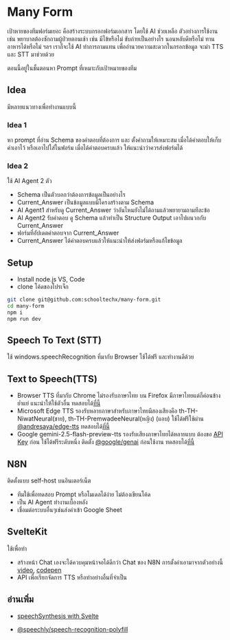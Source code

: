 # Many Form
เป้าหายของทีมฟอร์มเยอะ คือสร้างระบบกรอกฟอร์มเอกสาร โดยใช้ AI ช่วยเหลือ ตัวอย่างการใช้งานเช่น พยาบาลต้องซักถามผู้ป่วยตอนเช้า เช่น มีไข้หรือไม่ ขับถ่ายเป็นอย่างไร นอนหลับดีหรือไม่ ทานอาหารได้หรือไม่ ฯลฯ เราก็จะใช้ AI ทำการถามแทน เพื่ออำนวยความสะดวกในกรอกข้อมูล จะมำ TTS และ STT มาช่วยด้วย

ตอนนี้อยู่ในชั้นตอนหา Prompt ที่เหมาะกับเป้าหมายของทีม


## Idea
มีหลายแนวทางเพื่อทำงานแบบนี้
### Idea 1
หา prompt ที่อ่าน Schema ของคำตอบที่ต้องการ และ ตั้งคำถามให้เหมาะสม เมื่อได้คำตอบให้เก็บค่าเอาไว้ หรือเอาไปใส่ในฟอร์ม เมื่อได้คำตอบครบแล้ว ให้แนะนำว่าควรส่งฟอร์มได้

### Idea 2
ใช้ AI Agent 2 ตัว
- Schema เป็นตัวบอกว่าต้องการข้อมูลเป็นอย่างไร 
- Current_Answer  เป็นข้อมูลแบบมีโครงสร้างตาม Schema
- AI Agent1 สำหรับดู Current_Answer ว่าอันไหนยังไม่ได้ถามแล้วพยายามถามทีละข้อ
- AI Agent2 รับคำตอบ ดู Schema แล้วทำเป็น Structure Output  เอาไปผนวกกับ Current_Answer
- ฟอร์มที่อัปเดตคำตอบจาก Current_Answer
- Current_Answer ได้คำตอบครบแล้วให้แนะนำให้ส่งฟอร์มหรือแก้ไขข้อมูล


## Setup
- Install node.js VS, Code
- clone โค้ดของโปรเจ็ก
```sh
git clone git@github.com:schooltechx/many-form.git
cd many-form
npm i
npm run dev
```

## Speech To Text (STT)
ใช้ windows.speechRecognition ที่มากับ Browser ใช้ได้ฟรี และทำงานดีด้วย

## Text to Speech(TTS)
- Browser TTS ที่มากับ Chrome ไม่รองรับภาษาไทย บน Firefox มีภาษาไทยแต่ก็ค่อนข้างย่ำแย่ แนะนำให้ใช้ตัวอื่น ทดสอบได้[ที่นี้](https://codepen.io/ve3/pen/MYWzEwg)
- Microsoft Edge TTS รองรับหลายภาษาสำหรับภาษาไทยมีสองเสียงคือ th-TH-NiwatNeural(ชาย), th-TH-PremwadeeNeural(หญิง) (แอบ) ใช้ได้ฟรีใช้ผ่าน [@andresaya/edge-tts](https://github.com/andresayac/edge-tts)
ทดสอบได้[ที่นี้](https://huggingface.co/spaces/innoai/Edge-TTS-Text-to-Speech)
- Google gemini-2.5-flash-preview-tts รองรับเสียงภาษาไทยได้หลายแบบ ต้องขอ 
[API Key](https://aistudio.google.com/app/apikey) ก่อน ใช้ได้ฟรีระดับหนึ่ง ติดตั้ง
[@google/genai](https://ai.google.dev/gemini-api/docs/speech-generation?hl=th) ก่อนใช้งาน 
ทดสอบได้[ที่นี้](https://aistudio.google.com/generate-speech)

## N8N
ติดตั้งแบบ self-host บนอินเตอร์เน็ต
- ทีมใช้เพื่อทดสอบ Prompt หรือโมเดลได้ง่าย ไม่ต้องเขียนโค้ด
- เป็น AI Agent ทำงานเบื้องหลัง
- เชื่อมต่อระบบอื่นๆเช่นส่งค่าเข้า Google Sheet
## SvelteKit
ใช้เพื่อทำ 
- สร้างหน้า Chat เองจะได้ควบคุมหน้าจอได้ดีกว่า Chat ของ N8N การตั้งค่าเอามาจากตัวอย่างนี้ [video](https://www.youtube.com/watch?v=0KR8e4WP0E0), [codepen](https://codepen.io/Matt-Penny/pen/dPyVWEw)
- API เพื่อเรียกจัดการ TTS หรือทำอย่างอื่นที่จำเป็น

## อ่านเพิ่ม
- [speechSynthesis with Svelte](https://dev.to/taw/getting-started-with-web-speech-synthesis-api-and-svelte-3l13)

- [@speechly/speech-recognition-polyfill](https://www.npmjs.com/package/@speechly/speech-recognition-polyfill)